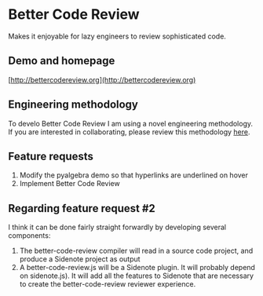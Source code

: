Better Code Review
==================

Makes it enjoyable for lazy engineers to review sophisticated code.

## Demo and homepage

[http://bettercodereview.org](http://bettercodereview.org)

## Engineering methodology

To develo Better Code Review I am using a novel engineering methodology. If you are interested in collaborating, please review this methodology [here](http://bettercodereview.org/#0#3#main:Top#development-method:engineering%20methodology).


## Feature requests

1. Modify the pyalgebra demo so that hyperlinks are underlined on hover
2. Implement Better Code Review

## Regarding feature request #2

I think it can be done fairly straight forwardly by developing several components:

1. The better-code-review compiler will read in a source code project, and produce a Sidenote project as output
2. A better-code-review.js will be a Sidenote plugin. It will probably depend on sidenote.js). It will add all the features to Sidenote that are necessary to create the better-code-review reviewer experience.



